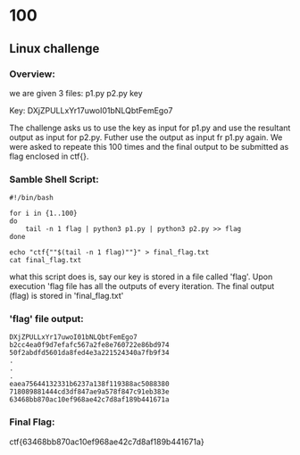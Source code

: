 # 100
## Linux challenge

### Overview:
we are given 3 files:
	p1.py
	p2.py
	key

Key: DXjZPULLxYr17uwoI01bNLQbtFemEgo7

The challenge asks us to use the key as input for p1.py and use the resultant output as input for p2.py.
Futher use the output as input fr p1.py again.
We were asked to repeate this 100 times and the final output to be submitted as flag enclosed in ctf{}.

### Samble Shell Script:
```
#!/bin/bash

for i in {1..100}
do
	tail -n 1 flag | python3 p1.py | python3 p2.py >> flag
done

echo "ctf{""$(tail -n 1 flag)""}" > final_flag.txt
cat final_flag.txt
``` 

what this script does is, say our key is stored in a file called 'flag'.
Upon execution 'flag file has all the outputs of every iteration.
The final output (flag) is stored in 'final_flag.txt'

### 'flag' file output:
```
DXjZPULLxYr17uwoI01bNLQbtFemEgo7
b2cc4ea0f9d7efafc567a2fe8e760722e86bd974
50f2abdfd5601da8fed4e3a221524340a7fb9f34
.
.
.
eaea75644132331b6237a138f119388ac5088380
718089881444cd3df847ae9a578f847c91eb383e
63468bb870ac10ef968ae42c7d8af189b441671a
```

### Final Flag:
ctf{63468bb870ac10ef968ae42c7d8af189b441671a}

